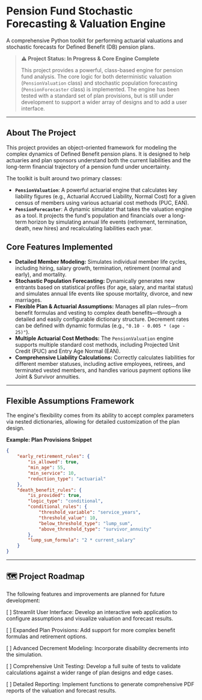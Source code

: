 # Pension Fund Stochastic Forecasting & Valuation Engine

A comprehensive Python toolkit for performing actuarial valuations and stochastic forecasts for Defined Benefit (DB) pension plans.

> **⚠️ Project Status: In Progress & Core Engine Complete**
>
> This project provides a powerful, class-based engine for pension fund analysis. The core logic for both deterministic valuation (`PensionValuation` class) and stochastic population forecasting (`PensionForecaster` class) is implemented. The engine has been tested with a standard set of plan provisions, but is still under development to support a wider array of designs and to add a user interface.

---
## About The Project

This project provides an object-oriented framework for modeling the complex dynamics of Defined Benefit pension plans. It is designed to help actuaries and plan sponsors understand both the current liabilities and the long-term financial trajectory of a pension fund under uncertainty.

The toolkit is built around two primary classes:
* **`PensionValuation`**: A powerful actuarial engine that calculates key liability figures (e.g., Actuarial Accrued Liability, Normal Cost) for a given census of members using various actuarial cost methods (PUC, EAN).
* **`PensionForecaster`**: A dynamic simulator that takes the valuation engine as a tool. It projects the fund's population and financials over a long-term horizon by simulating annual life events (retirement, termination, death, new hires) and recalculating liabilities each year.

##  Core Features Implemented

* **Detailed Member Modeling:** Simulates individual member life cycles, including hiring, salary growth, termination, retirement (normal and early), and mortality.
* **Stochastic Population Forecasting:** Dynamically generates new entrants based on statistical profiles (for age, salary, and marital status) and simulates annual life events like spouse mortality, divorce, and new marriages.
* **Flexible Plan & Actuarial Assumptions:** Manages all plan rules—from benefit formulas and vesting to complex death benefits—through a detailed and easily configurable dictionary structure. Decrement rates can be defined with dynamic formulas (e.g., `"0.10 - 0.005 * (age - 25)"`).
* **Multiple Actuarial Cost Methods:** The `PensionValuation` engine supports multiple standard cost methods, including Projected Unit Credit (PUC) and Entry Age Normal (EAN).
* **Comprehensive Liability Calculations:** Correctly calculates liabilities for different member statuses, including active employees, retirees, and terminated vested members, and handles various payment options like Joint & Survivor annuities.

---
##  Flexible Assumptions Framework

The engine's flexibility comes from its ability to accept complex parameters via nested dictionaries, allowing for detailed customization of the plan design.

**Example: Plan Provisions Snippet**
```json
{
    "early_retirement_rules": {
        "is_allowed": true,
        "min_age": 55,
        "min_service": 10,
        "reduction_type": "actuarial"
    },
    "death_benefit_rules": {
        "is_provided": true,
        "logic_type": "conditional",
        "conditional_rules": {
            "threshold_variable": "service_years",
            "threshold_value": 10,
            "below_threshold_type": "lump_sum",
            "above_threshold_type": "survivor_annuity"
        },
        "lump_sum_formula": "2 * current_salary"
    }
}
```
---
## 🗺️ Project Roadmap
The following features and improvements are planned for future development:

[ ] Streamlit User Interface: Develop an interactive web application to configure assumptions and visualize valuation and forecast results.

[ ] Expanded Plan Provisions: Add support for more complex benefit formulas and retirement options.

[ ] Advanced Decrement Modeling: Incorporate disability decrements into the simulation.

[ ] Comprehensive Unit Testing: Develop a full suite of tests to validate calculations against a wider range of plan designs and edge cases.

[ ] Detailed Reporting: Implement functions to generate comprehensive PDF reports of the valuation and forecast results.